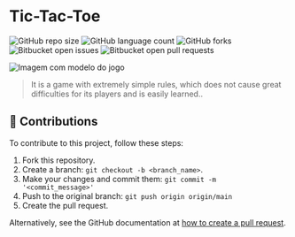# Tic-Tac-Toe

![GitHub repo size](https://img.shields.io/github/repo-size/ericksont/tic-tac-toe?style=for-the-badge)
![GitHub language count](https://img.shields.io/github/languages/count/ericksont/tic-tac-toe?style=for-the-badge)
![GitHub forks](https://img.shields.io/github/forks/ericksont/tic-tac-toe?style=for-the-badge)
![Bitbucket open issues](https://img.shields.io/bitbucket/issues/ericksont/tic-tac-toe?style=for-the-badge)
![Bitbucket open pull requests](https://img.shields.io/bitbucket/pr-raw/ericksont/tic-tac-toe?style=for-the-badge)

<img src="/assets/images/image.png" alt="Imagem com modelo do jogo">

> It is a game with extremely simple rules, which does not cause great difficulties for its players and is easily learned..

## 🤝 Contributions

To contribute to this project, follow these steps:

1. Fork this repository.
2. Create a branch: `git checkout -b <branch_name>`.
3. Make your changes and commit them: `git commit -m '<commit_message>'`
4. Push to the original branch: `git push origin origin/main`
5. Create the pull request.

Alternatively, see the GitHub documentation at [how to create a pull request](https://help.github.com/en/github/collaborating-with-issues-and-pull-requests/creating-a-pull-request).
